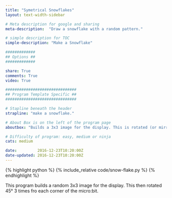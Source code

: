 ```yaml
---
title: "Symetrical Snowflakes"
layout: text-width-sidebar

# Meta description for google and sharing
meta-description:  "Draw a snowflake with a random pattern."

# simple description for TOC
simple-description: "Make a Snowflake"

#############
## Options ##
#############

share: True
comments: True
video: True

###############################
## Program Template Specific ##
###############################

# Stapline beneath the header
strapline: "make a snowflake."

# About Box is on the left of the program page
aboutbox: "Builds a 3x3 image for the display. This is rotated (or mirrored) to fill the whole display."

# Difficulty of program: easy, medium or ninja
cats: medium

date:         2016-12-23T10:20:00Z
date-updated: 2016-12-23T10:20:00Z
---
```


{% highlight python %}
{% include_relative code/snow-flake.py %}
{% endhighlight %}

This program builds a random 3x3 image for the display. This then rotated 45&deg; 3 times fro each corner of the micro:bit.
